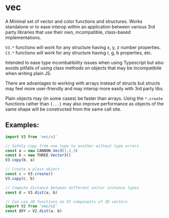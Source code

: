 # vec

A Minimal set of vector and color functions and structures. Works standalone or to ease interop within an application between various 3rd party libraries that use their own, incompatible, class-based implementations.

`V3.*` functions will work for any structure having x, y, z number properties. `C3.*` functions will work for any structure having r, g, b properties, etc.

Intended to ease type incombatibility issues when using Typescript but also avoids pitfalls of using class methods on objects that may be incompatibile when writing plain JS.

There are advantages to working with arrays instead of structs but structs may feel more user-friendly and may interop more easily with 3rd party libs.

Plain objects may (in some cases) be faster than arrays. Using the `*.create` functions rather than `{...}` may also improve performance as objects of the same shape will be constructed from the same call site.

## Examples:

```typescript
import V3 from 'vec/v3'

// Safely copy from one type to another without type errors
const a = new CANNON.Vec3(1,2,3)
const b = new THREE.Vector3()
V3.copy(b, a)

// Create a plain object
const c = V3.create()
V3.copy(c, b)

// Compute distance between different vector instance types
const d = V3.dist(a, b)

// Can use 2D functions on XY components of 3D vectors
import V2 from 'vec/v2'
const dXY = V2.dist(a, b)
```
